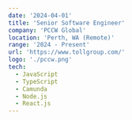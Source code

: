 ```yaml
---
date: '2024-04-01'
title: 'Senior Software Engineer'
company: 'PCCW Global'
location: 'Perth, WA (Remote)'
range: '2024 - Present'
url: 'https://www.tollgroup.com/'
logo: './pccw.png'
tech:
  - JavaScript
  - TypeScript
  - Camunda
  - Node.js
  - React.js
---
```

